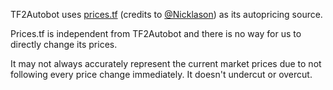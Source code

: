 TF2Autobot uses [prices.tf](https://prices.tf/) (credits to [@Nicklason](https://github.com/Nicklason)) as its autopricing source.

Prices.tf is independent from TF2Autobot and there is no way for us to directly change its prices. 

It may not always accurately represent the current market prices due to not following every price change immediately. It doesn't undercut or overcut. 